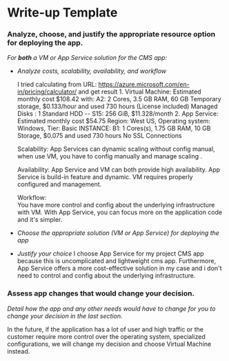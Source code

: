 # Write-up Template

### Analyze, choose, and justify the appropriate resource option for deploying the app.

*For **both** a VM or App Service solution for the CMS app:*
- *Analyze costs, scalability, availability, and workflow*

    I tried calculating from URL: https://azure.microsoft.com/en-in/pricing/calculator/ and get result
        1. Virtual Machine: Estimated monthly cost $108.42 with:
            A2: 2 Cores, 3.5 GB RAM, 60 GB Temporary storage, $0.133/hour and used 730 hours (License included)
            Managed Disks : 1 Standard HDD -- S15: 256 GiB, $11.328/month
        2. App Service: Estimated monthly cost $54.75
            Region: West US, Operating system: Windows, Tier: Basic
            INSTANCE: B1: 1 Cores(s), 1.75 GB RAM, 10 GB Storage, $0.075 and used 730 hours
            No SSL Connections

    Scalability:
        App Services can dynamic scaling without config manual, when use VM, you have to config manually and manage scaling .

    Availability:
        App Service and VM can both provide high availability. App Service is build-in feature and dynamic. VM requires properly configured and management.

    Workflow:  
        You have more control and config about the underlying infrastructure with VM. With App Service, you can focus more on the application code and it's simpler.

- *Choose the appropriate solution (VM or App Service) for deploying the app*
- *Justify your choice*
    I choose App Service for my project CMS app because this is uncomplicated and lightweight cms app. Furthermore, App Service offers a more cost-effective solution in my case and i don't need to control and config about the underlying infrastructure.
### Assess app changes that would change your decision.

*Detail how the app and any other needs would have to change for you to change your decision in the last section.* 

In the future, if the application has a lot of user and high traffic or the customer require more control over the operating system, specialized configurations, we will change my decision and choose Virtual Machine instead.